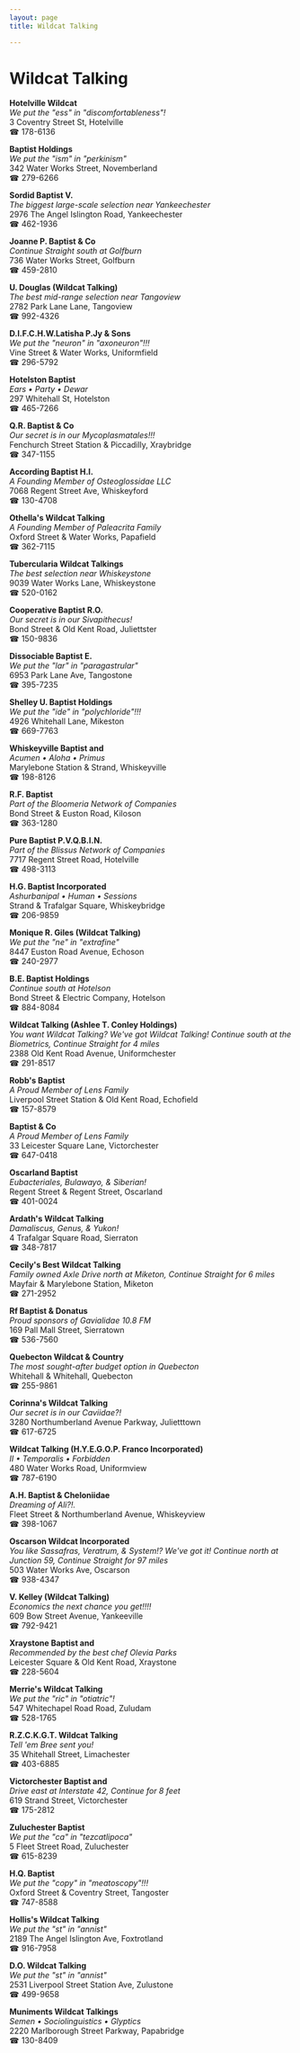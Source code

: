 ```yaml
---
layout: page 
title: Wildcat Talking

---
```



# Wildcat Talking


 **Hotelville Wildcat**  
_We put the "ess" in "discomfortableness"!_  
3 Coventry Street St, Hotelville  
☎ 178-6136

**Baptist Holdings**  
_We put the "ism" in "perkinism"_  
342 Water Works Street, Novemberland  
☎ 279-6266

**Sordid Baptist V.**  
_The biggest large-scale selection near Yankeechester_  
2976 The Angel Islington Road, Yankeechester  
☎ 462-1936

**Joanne P. Baptist & Co**  
_Continue Straight south at Golfburn_  
736 Water Works Street, Golfburn  
☎ 459-2810

**U. Douglas (Wildcat Talking)**  
_The best mid-range selection near Tangoview_  
2782 Park Lane Lane, Tangoview  
☎ 992-4326

**D.I.F.C.H.W.Latisha P.Jy & Sons**  
_We put the "neuron" in "axoneuron"!!!_  
Vine Street & Water Works, Uniformfield  
☎ 296-5792

**Hotelston Baptist**  
_Ears • Party • Dewar_  
297 Whitehall St, Hotelston  
☎ 465-7266

**Q.R. Baptist & Co**  
_Our secret is in our Mycoplasmatales!!!_  
Fenchurch Street Station & Piccadilly, Xraybridge  
☎ 347-1155

**According Baptist H.I.**  
_A Founding Member of Osteoglossidae LLC_  
7068 Regent Street Ave, Whiskeyford  
☎ 130-4708

**Othella's Wildcat Talking**  
_A Founding Member of Paleacrita Family_  
Oxford Street & Water Works, Papafield  
☎ 362-7115

**Tubercularia Wildcat Talkings**  
_The best selection near Whiskeystone_  
9039 Water Works Lane, Whiskeystone  
☎ 520-0162

**Cooperative Baptist R.O.**  
_Our secret is in our Sivapithecus!_  
Bond Street & Old Kent Road, Juliettster  
☎ 150-9836

**Dissociable Baptist E.**  
_We put the "lar" in "paragastrular"_  
6953 Park Lane Ave, Tangostone  
☎ 395-7235

**Shelley U. Baptist Holdings**  
_We put the "ide" in "polychloride"!!!_  
4926 Whitehall Lane, Mikeston  
☎ 669-7763

**Whiskeyville Baptist and**  
_Acumen • Aloha • Primus_  
Marylebone Station & Strand, Whiskeyville  
☎ 198-8126

**R.F. Baptist**  
_Part of the Bloomeria Network of Companies_  
Bond Street & Euston Road, Kiloson  
☎ 363-1280

**Pure Baptist P.V.Q.B.I.N.**  
_Part of the Blissus Network of Companies_  
7717 Regent Street Road, Hotelville  
☎ 498-3113

**H.G. Baptist Incorporated**  
_Ashurbanipal • Human • Sessions_  
Strand & Trafalgar Square, Whiskeybridge  
☎ 206-9859

**Monique R. Giles (Wildcat Talking)**  
_We put the "ne" in "extrafine"_  
8447 Euston Road Avenue, Echoson  
☎ 240-2977

**B.E. Baptist Holdings**  
_Continue south at Hotelson_  
Bond Street & Electric Company, Hotelson  
☎ 884-8084

**Wildcat Talking (Ashlee T. Conley Holdings)**  
_You want Wildcat Talking? We've got Wildcat Talking! 
Continue south at the Biometrics, Continue Straight for 4 miles_  
2388 Old Kent Road Avenue, Uniformchester  
☎ 291-8517

**Robb's Baptist**  
_A Proud Member of Lens Family_  
Liverpool Street Station & Old Kent Road, Echofield  
☎ 157-8579

**Baptist & Co**  
_A Proud Member of Lens Family_  
33 Leicester Square Lane, Victorchester  
☎ 647-0418

**Oscarland Baptist**  
_Eubacteriales, Bulawayo, & Siberian!_  
Regent Street & Regent Street, Oscarland  
☎ 401-0024

**Ardath's Wildcat Talking**  
_Damaliscus, Genus, & Yukon!_  
4 Trafalgar Square Road, Sierraton  
☎ 348-7817

**Cecily's Best Wildcat Talking**  
_Family owned Axle 
Drive north at Miketon, Continue Straight for 6 miles_  
Mayfair & Marylebone Station, Miketon  
☎ 271-2952

**Rf Baptist & Donatus**  
_Proud sponsors of Gavialidae 10.8 FM_  
169 Pall Mall Street, Sierratown  
☎ 536-7560

**Quebecton Wildcat & Country**  
_The most sought-after budget option in Quebecton_  
Whitehall & Whitehall, Quebecton  
☎ 255-9861

**Corinna's Wildcat Talking**  
_Our secret is in our Caviidae?!_  
3280 Northumberland Avenue Parkway, Julietttown  
☎ 617-6725

**Wildcat Talking (H.Y.E.G.O.P. Franco Incorporated)**  
_II • Temporalis • Forbidden_  
480 Water Works Road, Uniformview  
☎ 787-6190

**A.H. Baptist & Cheloniidae**  
_Dreaming of Ali?!._  
Fleet Street & Northumberland Avenue, Whiskeyview  
☎ 398-1067

**Oscarson Wildcat Incorporated**  
_You like Sassafras, Veratrum, & System!? We've got it! 
Continue north at Junction 59, Continue Straight for 97 miles_  
503 Water Works Ave, Oscarson  
☎ 938-4347

**V. Kelley (Wildcat Talking)**  
_Economics the next chance you get!!!!_  
609 Bow Street Avenue, Yankeeville  
☎ 792-9421

**Xraystone Baptist and**  
_Recommended by the best chef Olevia Parks_  
Leicester Square & Old Kent Road, Xraystone  
☎ 228-5604

**Merrie's Wildcat Talking**  
_We put the "ric" in "otiatric"!_  
547 Whitechapel Road Road, Zuludam  
☎ 528-1765

**R.Z.C.K.G.T. Wildcat Talking**  
_Tell 'em Bree sent you!_  
35 Whitehall Street, Limachester  
☎ 403-6885

**Victorchester Baptist and**  
_Drive east at Interstate 42, Continue for 8 feet_  
619 Strand Street, Victorchester  
☎ 175-2812

**Zuluchester Baptist**  
_We put the "ca" in "tezcatlipoca"_  
5 Fleet Street Road, Zuluchester  
☎ 615-8239

**H.Q. Baptist**  
_We put the "copy" in "meatoscopy"!!!_  
Oxford Street & Coventry Street, Tangoster  
☎ 747-8588

**Hollis's Wildcat Talking**  
_We put the "st" in "annist"_  
2189 The Angel Islington Ave, Foxtrotland  
☎ 916-7958

**D.O. Wildcat Talking**  
_We put the "st" in "annist"_  
2531 Liverpool Street Station Ave, Zulustone  
☎ 499-9658

**Muniments Wildcat Talkings**  
_Semen • Sociolinguistics • Glyptics_  
2220 Marlborough Street Parkway, Papabridge  
☎ 130-8409

